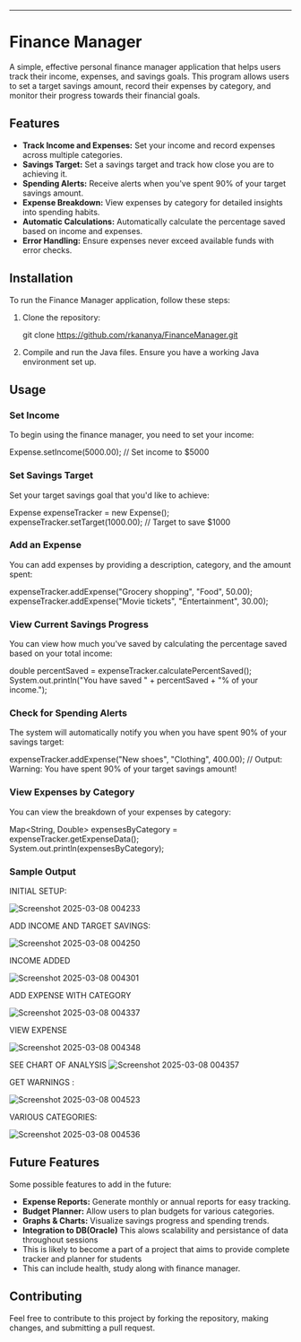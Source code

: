 

---

# Finance Manager

A simple, effective personal finance manager application that helps users track their income, expenses, and savings goals. This program allows users to set a target savings amount, record their expenses by category, and monitor their progress towards their financial goals.

## Features

- **Track Income and Expenses:** Set your income and record expenses across multiple categories.
- **Savings Target:** Set a savings target and track how close you are to achieving it.
- **Spending Alerts:** Receive alerts when you've spent 90% of your target savings amount.
- **Expense Breakdown:** View expenses by category for detailed insights into spending habits.
- **Automatic Calculations:** Automatically calculate the percentage saved based on income and expenses.
- **Error Handling:** Ensure expenses never exceed available funds with error checks.

## Installation

To run the Finance Manager application, follow these steps:

1. Clone the repository:

   git clone https://github.com/rkananya/FinanceManager.git

2. Compile and run the Java files. Ensure you have a working Java environment set up.

## Usage

### Set Income

To begin using the finance manager, you need to set your income:


Expense.setIncome(5000.00);  // Set income to $5000


### Set Savings Target

Set your target savings goal that you'd like to achieve:


Expense expenseTracker = new Expense();
expenseTracker.setTarget(1000.00);  // Target to save $1000


### Add an Expense

You can add expenses by providing a description, category, and the amount spent:


expenseTracker.addExpense("Grocery shopping", "Food", 50.00);
expenseTracker.addExpense("Movie tickets", "Entertainment", 30.00);


### View Current Savings Progress

You can view how much you've saved by calculating the percentage saved based on your total income:


double percentSaved = expenseTracker.calculatePercentSaved();
System.out.println("You have saved " + percentSaved + "% of your income.");


### Check for Spending Alerts

The system will automatically notify you when you have spent 90% of your savings target:


expenseTracker.addExpense("New shoes", "Clothing", 400.00);
// Output: Warning: You have spent 90% of your target savings amount!


### View Expenses by Category

You can view the breakdown of your expenses by category:


Map<String, Double> expensesByCategory = expenseTracker.getExpenseData();
System.out.println(expensesByCategory);


### Sample Output
INITIAL SETUP:

![Screenshot 2025-03-08 004233](https://github.com/user-attachments/assets/9dfa41a4-87fb-4a1c-847f-0c1020b0e76d)

ADD INCOME AND TARGET SAVINGS:

![Screenshot 2025-03-08 004250](https://github.com/user-attachments/assets/59456027-7a3b-4ff4-8fef-114e6ee9968b)

INCOME ADDED

![Screenshot 2025-03-08 004301](https://github.com/user-attachments/assets/6d44ec66-4077-4204-89ec-a245db39dadb)

ADD EXPENSE WITH CATEGORY

![Screenshot 2025-03-08 004337](https://github.com/user-attachments/assets/2fe474bf-be54-4e4a-8a1a-2dff8d32d013)

VIEW EXPENSE

![Screenshot 2025-03-08 004348](https://github.com/user-attachments/assets/94ce49ae-c3f6-44f6-8cb5-576d2a269fba)

SEE CHART OF ANALYSIS
![Screenshot 2025-03-08 004357](https://github.com/user-attachments/assets/2d26fb84-21c9-481d-9061-816096665a30)

GET WARNINGS :

![Screenshot 2025-03-08 004523](https://github.com/user-attachments/assets/c229483d-afc7-4eb8-94b8-7fed75c79ea0)

VARIOUS CATEGORIES:

![Screenshot 2025-03-08 004536](https://github.com/user-attachments/assets/965ff90f-3ce5-4ad3-849e-02d57c49163d)


## Future Features

Some possible features to add in the future:
- **Expense Reports:** Generate monthly or annual reports for easy tracking.
- **Budget Planner:** Allow users to plan budgets for various categories.
- **Graphs & Charts:** Visualize savings progress and spending trends.
- **Integration to DB(Oracle)** This alows scalability and persistance of data throughout sessions
- This is likely to become a part of a project that aims to provide complete tracker and planner for students
- This can include health, study along with finance manager.

## Contributing

Feel free to contribute to this project by forking the repository, making changes, and submitting a pull request.

